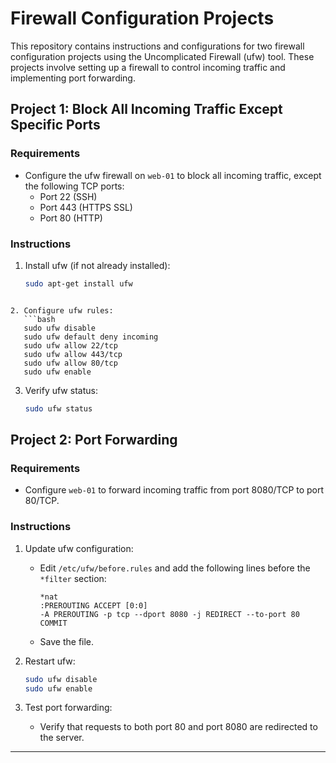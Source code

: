 # Firewall Configuration Projects

This repository contains instructions and configurations for two firewall configuration projects using the Uncomplicated Firewall (ufw) tool. These projects involve setting up a firewall to control incoming traffic and implementing port forwarding.

## Project 1: Block All Incoming Traffic Except Specific Ports

### Requirements

- Configure the ufw firewall on `web-01` to block all incoming traffic, except the following TCP ports:
  - Port 22 (SSH)
  - Port 443 (HTTPS SSL)
  - Port 80 (HTTP)

### Instructions

1. Install ufw (if not already installed):
   ```bash
   sudo apt-get install ufw
```

2. Configure ufw rules:
   ```bash
   sudo ufw disable
   sudo ufw default deny incoming
   sudo ufw allow 22/tcp
   sudo ufw allow 443/tcp
   sudo ufw allow 80/tcp
   sudo ufw enable
   ```

3. Verify ufw status:
   ```bash
   sudo ufw status
   ```

## Project 2: Port Forwarding

### Requirements

- Configure `web-01` to forward incoming traffic from port 8080/TCP to port 80/TCP.

### Instructions

1. Update ufw configuration:
   - Edit `/etc/ufw/before.rules` and add the following lines before the `*filter` section:
     ```plaintext
     *nat
     :PREROUTING ACCEPT [0:0]
     -A PREROUTING -p tcp --dport 8080 -j REDIRECT --to-port 80
     COMMIT
     ```
   - Save the file.

2. Restart ufw:
   ```bash
   sudo ufw disable
   sudo ufw enable
   ```

3. Test port forwarding:
   - Verify that requests to both port 80 and port 8080 are redirected to the server.

---


